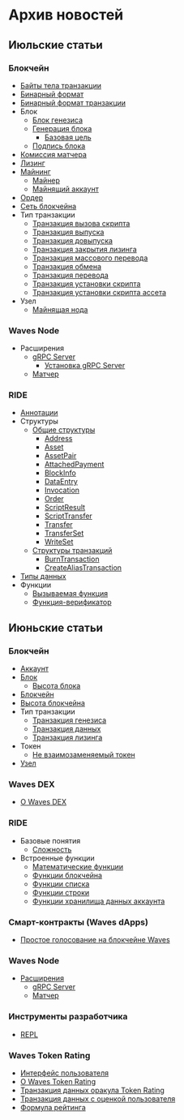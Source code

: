 # Архив новостей

## Июльские статьи

### Блокчейн

* [Байты тела транзакции](blockchain/transaction/transaction-body-bytes.md)
* [Бинарный формат](blockchain/binary-format.md)
* [Бинарный формат транзакции](blockchain/binary-format/transaction-binary-format.md)
* Блок
  * [Блок генезиса](blockchain/block/genesis-block.md)
  * [Генерация блока](blockchain/block/block-generation.md)
    * [Базовая цель](blockchain/block/block-generation/base-target.md)
  * [Подпись блока](blockchain/block/block-signature.md)
* [Комиссия матчера](blockchain/matcher-fee.md)
* [Лизинг](blockchain/leasing.md)
* [Майнинг](blockchain/mining.md)
  * [Майнер](blockchain/mining/miner.md)
  * [Майнящий аккаунт](blockchain/mining/mining-account.md)
* [Ордер](blockchain/order.md)
* [Сеть блокчейна](blockchain/blockchain-network.md)
* Тип транзакции
  * [Транзакция вызова скрипта](blockchain/transaction-type/invoke-script-transaction.md)
  * [Транзакция выпуска](blockchain/transaction-type/issue-transaction.md)
  * [Транзакция довыпуска](blockchain/transaction-type/reissue-transaction.md)
  * [Транзакция закрытия лизинга](blockchain/transaction-type/lease-cancel-transaction.md)
  * [Транзакция массового перевода](blockchain/transaction-type/mass-transfer-transaction.md)
  * [Транзакция обмена](blockchain/transaction-type/exchange-transaction.md)
  * [Транзакция перевода](blockchain/transaction-type/transfer-transaction.md)
  * [Транзакция установки скрипта](blockchain/transaction-type/set-script-transaction.md)
  * [Транзакция установки скрипта ассета](blockchain/transaction-type/set-asset-script-transaction.md)
* Узел
  * [Майнящая нода](blockchain/node/mining-node.md)

### Waves Node

* Расширения
  * [gRPC Server](waves-node/extensions/grpc-server.md)
    * [Установка gRPC Server](waves-node/extensions/grpc-server/grpc-server-installation.md)
  * [Матчер](waves-node/extensions/matcher.md)

### RIDE

* [Аннотации](ride/functions/annotations.md)
* Структуры
  * [Общие структуры](ride/structures/common-structures.md)
    * [Address](ride/structures/common-structures/address.md)
    * [Asset](ride/structures/common-structures/asset.md)
    * [AssetPair](ride/structures/common-structures/asset-pair.md)
    * [AttachedPayment](ride/structures/common-structures/attached-payment.md)
    * [BlockInfo](ride/structures/common-structures/block-info.md)
    * [DataEntry](ride/structures/common-structures/data-entry.md)
    * [Invocation](ride/structures/common-structures/invocation.md)
    * [Order](ride/structures/common-structures/order.md)
    * [ScriptResult](ride/structures/common-structures/script-result.md)
    * [ScriptTransfer](ride/structures/common-structures/script-transfer.md)
    * [Transfer](ride/structures/common-structures/transfer.md)
    * [TransferSet](ride/structures/common-structures/transfer-set.md)
    * [WriteSet](ride/structures/common-structures/write-set.md)
  * [Структуры транзакций](ride/structures/transaction-structures.md)
    * [BurnTransaction](ride/structures/transaction-structures/burn-transaction.md)
    * [CreateAliasTransaction](/ride/structures/transaction-structures/create-alias-transaction.md)
* [Типы данных](/ride/data-types.md)
* Функции
  * [Вызываемая функция](ride/functions/callable-function.md)
  * [Функция-верификатор](ride/functions/verifier-function.md)

##  Июньские статьи

### Блокчейн

* [Аккаунт](/blockchain/account.md)
* [Блок](/blockchain/block.md)
  * [Высота блока](/blockchain/block/block-height.md)
* [Блокчейн](/blockchain/blockchain.md)
* [Высота блокчейна](/blockchain/blockchain/blockchain-height.md)
* Тип транзакции
  * [Транзакция генезиса](/blockchain/transaction-type/genesis-transaction.md)
  * [Транзакция данных](/blockchain/transaction-type/data-transaction.md)
  * [Транзакция лизинга](/blockchain/transaction-type/lease-transaction.md)
* Токен
  * [Не взаимозаменяемый токен](/blockchain/token/non-fungible-token.md)
* [Узел](/blockchain/node.md)

### Waves DEX

* [О Waves DEX](/waves-dex/about-waves-dex.md)

### RIDE

* Базовые понятия
  * [Сложность](/ride/base-concepts/complexity.md)
* Встроенные функции
  * [Математические функции](/ride/functions/built-in-functions/math-functions.md)
  * [Функции блокчейна](/ride/functions/built-in-functions/blockchain-functions.md)
  * [Функции списка](/ride/functions/built-in-functions/list-functions.md)
  * [Функции строки](/ride/functions/built-in-functions/string-functions.md)
  * [Функции хранилища данных аккаунта](/ride/functions/built-in-functions/account-data-storage-functions.md)


### Смарт-контракты (Waves dApps)

* [Простое голосование на блокчейне Waves](/smart-contracts/simple-voting-on-the-waves-blockchain.md)

### Waves Node

* [Расширения](/waves-node/extensions.md)
  * [gRPC Server](/waves-node/extensions/grpc-server.md)
  * [Матчер](/waves-node/extensions/matcher.md)

### Инструменты разработчика

* [REPL](/developer-tools/repl.md)

### Waves Token Rating

* [Интерфейс пользователя](/waves-token-rating/user-interface.md)
* [О Waves Token Rating](/waves-token-rating/about-waves-token-rating.md)
* [Транзакция данных оракула Token Rating](/waves-token-rating/data-transaction-of-the-token-rating-oracle.md)
* [Транзакция данных с оценкой пользователя](/waves-token-rating/data-transaction-with-user-s-rate.md)
* [Формула рейтинга](/waves-token-rating/rating-formula.md)
